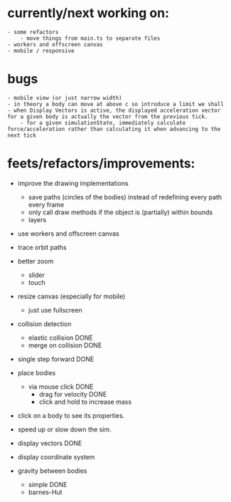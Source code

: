 # currently/next working on:
    - some refactors
        - move things from main.ts to separate files
    - workers and offscreen canvas
    - mobile / responsive

# bugs
    - mobile view (or just narrow width)
    - in theory a body can move at above c so introduce a limit we shall
    - when Display Vectors is active, the displayed acceleration vector for a given body is actually the vector from the previous tick.
        - for a given simulationState, immediately calculate force/acceleration rather than calculating it when advancing to the next tick

# feets/refactors/improvements:
- improve the drawing implementations
    - save paths (circles of the bodies) instead of redefining every path every frame
    - only call draw methods if the object is (partially) within bounds
    - layers

- use workers and offscreen canvas

- trace orbit paths

- better zoom
    - slider
    - touch

- resize canvas (especially for mobile)
    - just use fullscreen

- collision detection
    - elastic collision DONE
    - merge on collision DONE
- single step forward DONE
- place bodies
    - via mouse click DONE
        - drag for velocity DONE
        - click and hold to increase mass
- click on a body to see its properties.
- speed up or slow down the sim.
- display vectors DONE
- display coordinate system
- gravity between bodies
    - simple DONE
    - barnes-Hut


